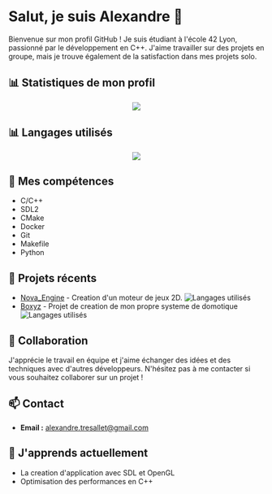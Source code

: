 # Salut, je suis Alexandre 👋

Bienvenue sur mon profil GitHub ! Je suis étudiant à l'école 42 Lyon, passionné par le développement en C++. J'aime travailler sur des projets en groupe, mais je trouve également de la satisfaction dans mes projets solo.

## 📊 Statistiques de mon profil
<div align="center">
  <img src="https://github-readme-stats.vercel.app/api?username=Ekyoz&show_icons=true&theme=dark" />
</div>

## 📊 Langages utilisés
<div align="center">
  <img src="https://github-readme-stats.vercel.app/api/top-langs/?username=Ekyoz&layout=compact&theme=dark&hide=html" />
</div>


## 🔧 Mes compétences
- C/C++
- SDL2
- CMake
- Docker
- Git
- Makefile
- Python

## 🚀 Projets récents
- [Nova_Engine](https://github.com/Ekyoz/Nova-Engine) - Creation d'un moteur de jeux 2D. ![Langages utilisés](https://img.shields.io/github/languages/top/Ekyoz/Nova-Engine)
- [Boxyz](https://github.com/Ekyoz/Boxyz_App) - Projet de creation de mon propre systeme de domotique ![Langages utilisés](https://img.shields.io/github/languages/top/Ekyoz/Boxyz_App)

## 👥 Collaboration
J'apprécie le travail en équipe et j'aime échanger des idées et des techniques avec d'autres développeurs. N'hésitez pas à me contacter si vous souhaitez collaborer sur un projet !

## 📫 Contact
- **Email :** alexandre.tresallet@gmail.com

## 🌱 J'apprends actuellement
- La creation d'application avec SDL et OpenGL
- Optimisation des performances en C++
